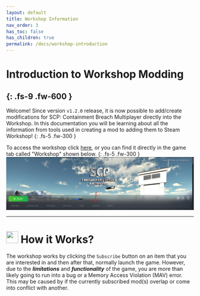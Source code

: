 ```yaml
---
layout: default
title: Workshop Information
nav_order: 3
has_toc: false
has_children: true
permalink: /docs/workshop-introduction
---
```


# **Introduction to Workshop Modding**
{: .fs-9 .fw-600 }
---

Welcome! Since version `v1.2.0` release, it is now possible to add/create modifications for SCP: Containment Breach Multiplayer directly into the Workshop. In this documentation you will be learning about all the information from tools used in creating a mod to adding them to Steam Workshop! 
{: .fs-5 .fw-300 }

To access the workshop click [here](https://steamcommunity.com/app/1782380/workshop/), or you can find it directly in the game tab called "Workshop" shown below.
{: .fs-5 .fw-300 }
<img src="/assets/images/displayingworkshopbutton.png"/>

-----
# <img src="https://cdn-icons-png.flaticon.com/512/3782/3782149.png" width="32" height="32" /> **How it Works?**
The workshop works by clicking the `Subscribe` button on an item that you are interested in and then after that, normally launch the game. However, due to the **_limitations_** and **_functionality_** of the game, you are more than likely going to run into a bug or a Memory Access Violation (MAV) error. This may be caused by if the currently subscribed mod(s) overlap or come into conflict with another.
